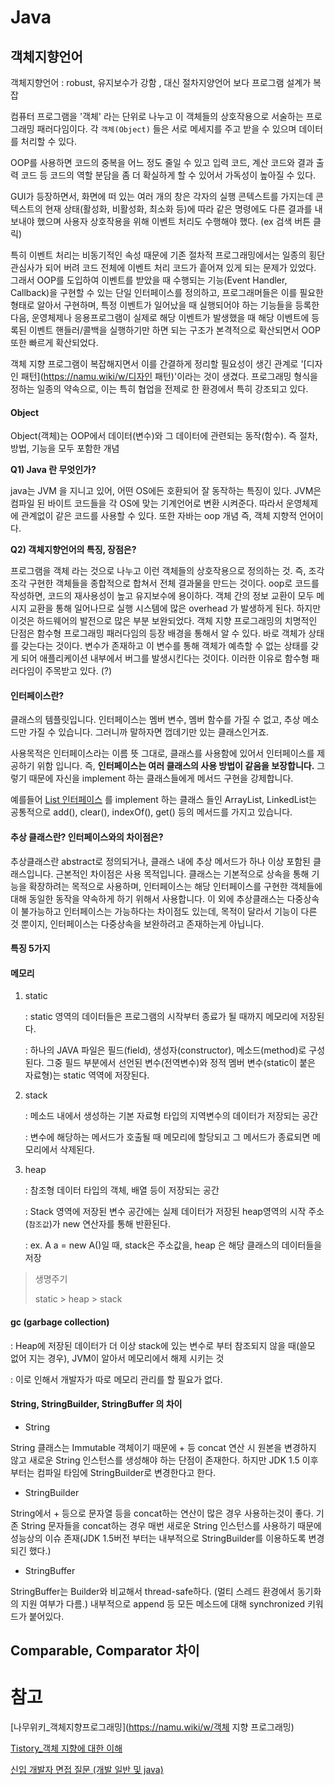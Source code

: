 # Java

## 객체지향언어

객체지향언어 : robust, 유지보수가 강함 , 대신 절차지양언어 보다 프로그램 설계가 복잡

컴퓨터 프로그램을 '객체' 라는 단위로 나누고 이 객체들의 상호작용으로 서술하는 프로그래밍 패러다임이다. 각 `객체(Object)` 들은 서로 메세지를 주고 받을 수 있으며 데이터를 처리할 수 있다. 

OOP를 사용하면 코드의 중복을 어느 정도 줄일 수 있고 입력 코드, 계산 코드와 결과 출력 코드 등 코드의 역할 분담을 좀 더 확실하게 할 수 있어서 가독성이 높아질 수 있다.

GUI가 등장하면서, 화면에 떠 있는 여러 개의 창은 각자의 실행 콘텍스트를 가지는데 콘텍스트의 현재 상태(활성화, 비활성화, 최소화 등)에 따라 같은 명령에도 다른 결과를 내보내야 했으며 사용자 상호작용을 위해 이벤트 처리도 수행해야 했다. (ex 검색 버튼 클릭)

특히 이벤트 처리는 비동기적인 속성 때문에 기존 절차적 프로그래밍에서는 일종의 횡단 관심사가 되어 버려 코드 전체에 이벤트 처리 코드가 흩어져 있게 되는 문제가 있었다. 그래서 OOP를 도입하여 이벤트를 받았을 때 수행되는 기능(Event Handler, Callback)을 구현할 수 있는 단일 인터페이스를 정의하고, 프로그래머들은 이를 필요한 형태로 알아서 구현하며, 특정 이벤트가 일어났을 때 실행되어야 하는 기능들을 등록한 다음, 운영체제나 응용프로그램이 실제로 해당 이벤트가 발생했을 때 해당 이벤트에 등록된 이벤트 핸들러/콜백을 실행하기만 하면 되는 구조가 본격적으로 확산되면서 OOP 또한 빠르게 확산되었다.

객체 지향 프로그램이 복잡해지면서 이를 간결하게 정리할 필요성이 생긴 관계로 '[디자인 패턴](https://namu.wiki/w/디자인 패턴)'이라는 것이 생겼다. 프로그래밍 형식을 정하는 일종의 약속으로, 이는 특히 협업을 전제로 한 환경에서 특히 강조되고 있다.

#### Object

Object(객체)는 OOP에서 데이터(변수)와 그 데이터에 관련되는 동작(함수). 즉 절차, 방법, 기능을 모두 포함한 개념

**Q1) Java 란 무엇인가?**

java는 JVM 을 지니고 있어, 어떤 OS에든 호환되어 잘 동작하는 특징이 있다. JVM은 컴파일 된 바이트 코드들을 각 OS에 맞는 기계언어로 변환 시켜준다. 따라서 운영체제에 관계없이 같은 코드를 사용할 수 있다.  또한 자바는 oop 개념 즉, 객체 지향적 언어이다.

**Q2) 객체지향언어의 특징, 장점은?**

프로그램을 객체 라는 것으로 나누고 이런 객체들의 상호작용으로 정의하는 것.  즉, 조각조각 구현한 객체들을 종합적으로 합쳐서 전체 결과물을 만드는 것이다. oop로 코드를 작성하면, 코드의 재사용성이 높고  유지보수에 용이하다. 객체 간의 정보 교환이 모두 메시지 교환을 통해 일어나므로 실행 시스템에 많은 overhead 가 발생하게 된다. 하지만 이것은 하드웨어의 발전으로 많은 부분 보완되었다. 객체 지향 프로그래밍의 치명적인 단점은 함수형 프로그래밍 패러다임의 등장 배경을 통해서 알 수 있다. 바로 객체가 상태를 갖는다는 것이다. 변수가 존재하고 이 변수를 통해 객체가 예측할 수 없는 상태를 갖게 되어 애플리케이션 내부에서 버그를 발생시킨다는 것이다. 이러한 이유로 함수형 패러다임이 주목받고 있다. (?)

#### 인터페이스란?

클래스의 템플릿입니다. 인터페이스는 멤버 변수, 멤버 함수를 가질 수 없고, 추상 메소드만 가질 수 있습니다. 그러니까 말하자면 껍데기만 있는 클래스인거죠.

사용목적은 인터페이스라는 이름 뜻 그대로, 클래스를 사용함에 있어서 인터페이스를 제공하기 위함 입니다. 즉, **인터페이스는 여러 클래스의 사용 방법이 같음을 보장합니다.** 그렇기 때문에 자신을 implement 하는 클래스들에게 메서드 구현을 강제합니다.

예를들어 [List 인터페이스](https://docs.oracle.com/javase/8/docs/api/java/util/List.html) 를 implement 하는 클래스 들인 ArrayList, LinkedList는 공통적으로 add(), clear(), indexOf(), get() 등의 메서드를 가지고 있습니다.

#### 추상 클래스란? 인터페이스와의 차이점은?

추상클래스란 abstract로 정의되거나, 클래스 내에 추상 메서드가 하나 이상 포함된 클래스입니다. 근본적인 차이점은 사용 목적입니다. 클래스는 기본적으로 상속을 통해 기능을 확장하려는 목적으로 사용하며, 인터페이스는 해당 인터페이스를 구현한 객체들에 대해 동일한 동작을 약속하게 하기 위해서 사용합니다. 이 외에 추상클래스는 다중상속이 불가능하고 인터페이스는 가능하다는 차이점도 있는데, 목적이 달라서 기능이 다른 것 뿐이지, 인터페이스는 다중상속을 보완하려고 존재하는게 아닙니다.

#### 특징 5가지

#### 메모리

1. static

   : static 영역의 데이터들은 프로그램의 시작부터 종료가 될 때까지 메모리에 저장된다. 

   : 하나의 JAVA 파일은 필드(field), 생성자(constructor), 메소드(method)로 구성 된다. 그중 필드 부분에서 선언된 변수(전역변수)와 정적 멤버 변수(static이 붙은 자료형)는 static 역역에 저장된다.

2. stack

   : 메소드 내에서 생성하는 기본 자료형 타입의 지역변수의 데이터가 저장되는 공간

   : 변수에 해당하는 메서드가 호출될 때 메모리에 할당되고 그 메서드가 종료되면 메모리에서 삭제된다.

3. heap

   : 참조형 데이터 타입의 객체, 배열 등이 저장되는 공간

   : Stack 영역에 저장된 변수 공간에는 실제 데이터가 저장된 heap영역의 시작 주소 (`참조값`)가 new 연산자를 통해 반환된다.

   : ex. A a = new A()일 때, stack은 주소값을, heap 은 해당 클래스의 데이터들을 저장

> 생명주기
>
> static > heap > stack

#### gc (garbage collection)

: Heap에 저장된 데이터가 더 이상 stack에 있는 변수로 부터 참조되지 않을 때(쓸모 없어 지는 경우), JVM이 알아서 메모리에서 해제 시키는 것 

: 이로 인해서 개발자가 따로 메모리 관리를 할 필요가 없다.

#### String, StringBuilder, StringBuffer 의 차이

- String

String 클래스는 Immutable 객체이기 때문에 + 등 concat 연산 시 원본을 변경하지 않고 새로운 String 인스턴스를 생성해야 하는 단점이 존재한다. 하지만 JDK 1.5 이후부터는 컴파일 타임에 StringBuilder로 변경한다고 한다.

- StringBuilder

String에서 + 등으로 문자열 등을 concat하는 연산이 많은 경우 사용하는것이 좋다. 기존 String 문자들을 concat하는 경우 매번 새로운 String 인스턴스를 사용하기 때문에 성능상의 이슈 존재(JDK 1.5버전 부터는 내부적으로 StringBuilder를 이용하도록 변경되긴 했다.)

- StringBuffer

StringBuffer는 Builder와 비교해서 thread-safe하다. (멀티 스레드 환경에서 동기화의 지원 여부가 다름.) 내부적으로 append 등 모든 메소드에 대해 synchronized 키워드가 붙어있다.



## Comparable, Comparator 차이



# 참고

[나무위키_객체지향프로그래밍](https://namu.wiki/w/객체 지향 프로그래밍)

[Tistory_객체 지향에 대한 이해](https://asfirstalways.tistory.com/177)

[신입 개발자 면접 질문 (개발 일반 및 java)](https://hanee24.github.io/2018/05/13/interview-questions/)